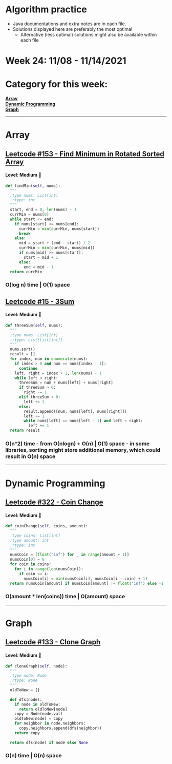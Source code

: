 # Algorithm practice

* Java documentations and extra notes are in each file.
* Solutions displayed here are preferably the most optimal
  * Alternative (less optimal) solutions might also be available within each 
  file

# Week 24: 11/08 - 11/14/2021

# Category for this week:
**[Array](#array)**<br>
**[Dynamic Programming](#dynamic-programming)**<br>
**[Graph](#graph)**<br>

---

# Array

## [Leetcode #153 - Find Minimum in Rotated Sorted Array](https://leetcode.com/problems/find-minimum-in-rotated-sorted-array/)

#### Level: Medium 📘

```python
def findMin(self, nums):
  """
  :type nums: List[int]
  :rtype: int
  """
  start, end = 0, len(nums) - 1
  currMin = nums[0]        
  while start <= end:
    if nums[start] <= nums[end]:
      currMin = min(currMin, nums[start])
      break
    else:
      mid = start + (end - start) / 2
      currMin = min(currMin, nums[mid])
      if nums[mid] >= nums[start]:
        start = mid + 1
      else:
        end = mid - 1
  return currMin
```

### O(log n) time | O(1) space

## [Leetcode #15 - 3Sum](https://leetcode.com/problems/3sum/)

#### Level: Medium 📘

```python
def threeSum(self, nums):
  """
  :type nums: List[int]
  :rtype: List[List[int]]
  """
  nums.sort()
  result = []
  for index, num in enumerate(nums):
    if index > 0 and num == nums[index - 1]:
      continue
    left, right = index + 1, len(nums) - 1
    while left < right:
      threeSum = num + nums[left] + nums[right]
      if threeSum > 0:
        right -= 1
      elif threeSum < 0:
        left += 1
      else:
        result.append([num, nums[left], nums[right]])
        left += 1
        while nums[left] == nums[left - 1] and left < right:
          left += 1
  return result
```

### O(n^2) time - from O(nlogn) + O(n) | O(1) space - in some libraries, sorting might store additional memory, which could result in O(n) space

---

# Dynamic Programming

## [Leetcode #322 - Coin Change](https://leetcode.com/problems/coin-change/)

#### Level: Medium 📘

```python
def coinChange(self, coins, amount):
  """
  :type coins: List[int]
  :type amount: int
  :rtype: int
  """
  numsCoin = [float("inf") for _ in range(amount + 1)]
  numsCoin[0] = 0
  for coin in coins:
    for i in range(len(numsCoin)):
      if coin <= i:
        numsCoin[i] = min(numsCoin[i], numsCoin[i - coin] + 1)
  return numsCoin[amount] if numsCoin[amount] != float("inf") else -1    
```

### O(amount * len(coins)) time | O(amount) space

---

# Graph

## [Leetcode #133 - Clone Graph](https://leetcode.com/problems/clone-graph/)

#### Level: Medium 📘

```python
def cloneGraph(self, node):
  """
  :type node: Node
  :rtype: Node
  """
  oldToNew = {}
  
  def dfs(node):
    if node in oldToNew:
      return oldToNew[node]
    copy = Node(node.val)
    oldToNew[node] = copy
    for neighbor in node.neighbors:
      copy.neighbors.append(dfs(neighbor))
    return copy
  
  return dfs(node) if node else None
```

### O(n) time | O(n) space
